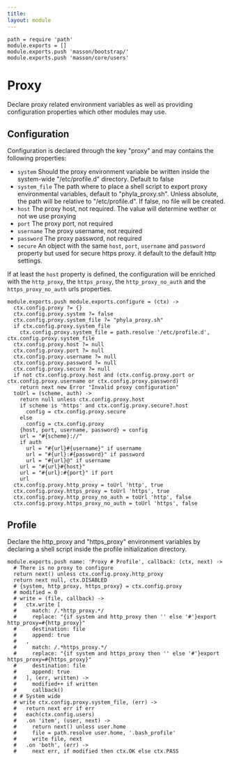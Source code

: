 ```yaml
---
title: 
layout: module
---
```


    path = require 'path'
    module.exports = []
    module.exports.push 'masson/bootstrap/'
    module.exports.push 'masson/core/users'

# Proxy

Declare proxy related environment variables as well as 
providing configuration properties which other modules may use.

## Configuration

Configuration is declared through the key "proxy" and may 
contains the following properties:

*   `system`
    Should the proxy environment variable be written inside the
    system-wide "/etc/profile.d" directory. Default to false
*   `system_file`
    The path where to place a shell script to export
    proxy environmental variables, default to 
    "phyla_proxy.sh". Unless absolute, the path will 
    be relative to "/etc/profile.d". If false, no
    file will be created.
*   `host`
    The proxy host, not required. The value will determine
    wether or not we use proxying
*   `port`
    The proxy port, not required
*   `username`
    The proxy username, not required
*   `password`
    The proxy password, not required
*   `secure`
    An object with the same `host`, `port`, `username` and
    `password` property but used for secure https proxy. it
    default to the default http settings.

If at least the `host` property is defined, the 
configuration will be enriched with the `http_proxy`, the
`https_proxy`, the `http_proxy_no_auth` and the 
`https_proxy_no_auth` urls properties.

    module.exports.push module.exports.configure = (ctx) ->
      ctx.config.proxy ?= {}
      ctx.config.proxy.system ?= false
      ctx.config.proxy.system_file ?= "phyla_proxy.sh"
      if ctx.config.proxy.system_file
        ctx.config.proxy.system_file = path.resolve '/etc/profile.d', ctx.config.proxy.system_file
      ctx.config.proxy.host ?= null
      ctx.config.proxy.port ?= null
      ctx.config.proxy.username ?= null
      ctx.config.proxy.password ?= null
      ctx.config.proxy.secure ?= null
      if not ctx.config.proxy.host and (ctx.config.proxy.port or ctx.config.proxy.username or ctx.config.proxy.password)
        return next new Error "Invalid proxy configuration"
      toUrl = (scheme, auth) ->
        return null unless ctx.config.proxy.host
        if scheme is 'https' and ctx.config.proxy.secure?.host
          config = ctx.config.proxy.secure
        else
          config = ctx.config.proxy
        {host, port, username, password} = config
        url = "#{scheme}://"
        if auth
          url = "#{url}#{username}" if username
          url = "#{url}:#{password}" if password
          url = "#{url}@" if username
        url = "#{url}#{host}"
        url = "#{url}:#{port}" if port
        url
      ctx.config.proxy.http_proxy = toUrl 'http', true
      ctx.config.proxy.https_proxy = toUrl 'https', true
      ctx.config.proxy.http_proxy_no_auth = toUrl 'http', false
      ctx.config.proxy.https_proxy_no_auth = toUrl 'https', false

## Profile

Declare the http_proxy and "https_proxy" environment
variables by declaring a shell script inside the 
profile initialization directory.

    module.exports.push name: 'Proxy # Profile', callback: (ctx, next) ->
      # There is no proxy to configure
      return next() unless ctx.config.proxy.http_proxy
      return next null, ctx.DISABLED
      # {system, http_proxy, https_proxy} = ctx.config.proxy
      # modified = 0
      # write = (file, callback) ->
      #   ctx.write [
      #     match: /.*http_proxy.*/
      #     replace: "{if system and http_proxy then '' else '#'}export http_proxy=#{http_proxy}"
      #     destination: file
      #     append: true
      #   ,
      #     match: /.*https_proxy.*/
      #     replace: "{if system and https_proxy then '' else '#'}export https_proxy=#{https_proxy}"
      #     destination: file
      #     append: true
      #   ], (err, written) ->
      #     modified++ if written
      #     callback()
      # # System wide
      # write ctx.config.proxy.system_file, (err) ->
      #   return next err if err
      #   each(ctx.config.users)
      #   .on 'item', (user, next) ->
      #     return next() unless user.home
      #     file = path.resolve user.home, '.bash_profile'
      #     write file, next
      #   .on 'both', (err) ->
      #     next err, if modified then ctx.OK else ctx.PASS








